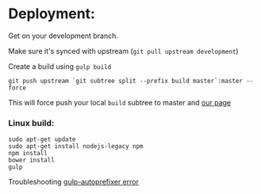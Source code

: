 # Deployment:

Get on your development branch.

Make sure it's synced with upstream (`git pull upstream development`)

Create a build using `gulp build`

```
git push upstream `git subtree split --prefix build master`:master --force
```

This will force push your local `build` subtree to master and [our page](http://masonbuilt.com)

### Linux build:

```
sudo apt-get update
sudo apt-get install nodejs-legacy npm
npm install
bower install
gulp
```

Troubleshooting [gulp-autoprefixer error](http://stackoverflow.com/questions/32490328/gulp-autoprefixer-throwing-referenceerror-promise-is-not-defined)

